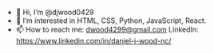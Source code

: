 - 👋 Hi, I’m @djwood0429
- 👀 I’m interested in HTML, CSS, Python, JavaScript, React.
- 📫 How to reach me: dwood4299@gmail.com LinkedIn: https://www.linkedin.com/in/daniel-j-wood-nc/

<!---
djwood0429/djwood0429 is a ✨ special ✨ repository because its `README.md` (this file) appears on your GitHub profile.
You can click the Preview link to take a look at your changes.
--->
